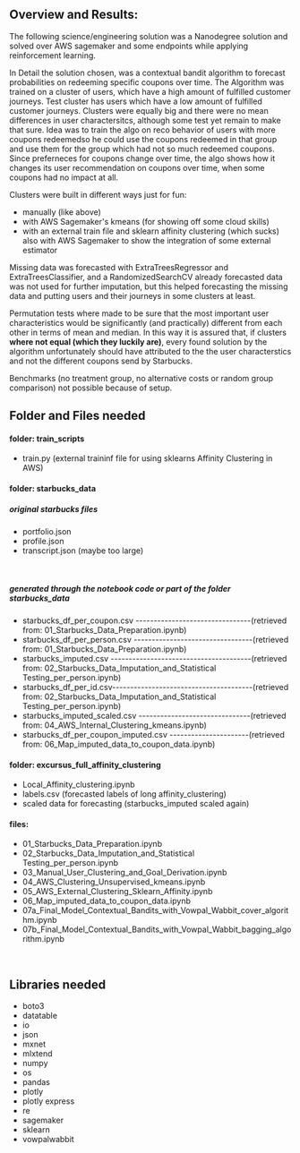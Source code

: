 ## Overview and Results:
The following science/engineering solution was a Nanodegree solution and solved over AWS sagemaker and some endpoints while applying reinforcement learning.

In Detail the solution chosen, was a contextual bandit algorithm to forecast probabilities on redeeming specific coupons over time. The Algorithm was trained on a cluster of users, which have a high amount of fulfilled customer journeys. Test cluster has users which have a low amount of fulfilled customer journeys. Clusters were equally big and there were no mean differences in user charactersitcs, although some test yet remain to make that sure. Idea was to train the algo on reco behavior of users with more coupons redeemedso he could use the coupons redeemed in that group and use them for the group which had not so much redeemed coupons. Since preferneces for coupons change over time, the algo shows how it changes its user recommendation on coupons over time, when some coupons had no impact at all.

Clusters were built in different ways just for fun:
- manually (like above)
- with AWS Sagemaker's kmeans (for showing off some cloud skills)
- with an external train file and sklearn affinity clustering (which sucks) also with AWS Sagemaker to show the integration of some external estimator

Missing data was forecasted with ExtraTreesRegressor and ExtraTreesClassifier, and a RandomizedSearchCV
already forecasted data was not used for further imputation, but this helped forecasting the missing data and putting users and their journeys in some clusters at least.

Permutation tests where made to be sure that the most important user characteristics would be significantly (and practically) different from each other in terms of mean and median. In this way it is assured that, if clusters <b>where not equal (which they luckily are)</b>, every found solution by the algorithm unfortunately should have attributed to the the user characterstics and not the different coupons send by Starbucks. 

Benchmarks (no treatment group, no alternative costs or random group comparison) not possible because of setup.


## Folder and Files needed
    
#### folder: train_scripts
- train.py (external traininf file for using sklearns Affinity Clustering in AWS)

#### folder: starbucks_data
##### original starbucks files
- portfolio.json
- profile.json
- transcript.json (maybe too large)
<br>

##### generated through the notebook code or part of the folder starbucks_data
- starbucks_df_per_coupon.csv 
  --------------------------------(retrieved from: 01_Starbucks_Data_Preparation.ipynb) 
- starbucks_df_per_person.csv 
  ---------------------------------(retrieved from: 01_Starbucks_Data_Preparation.ipynb)   
- starbucks_imputed.csv 
  ---------------------------------------(retrieved from: 02_Starbucks_Data_Imputation_and_Statistical Testing_per_person.ipynb)
- starbucks_df_per_id.csv---------------------------------------(retrieved from: 02_Starbucks_Data_Imputation_and_Statistical Testing_per_person.ipynb) 
- starbucks_imputed_scaled.csv
  -------------------------------(retrieved from: 04_AWS_Internal_Clustering_kmeans.ipynb)
- starbucks_df_per_coupon_imputed.csv
  ----------------------(retrieved from: 06_Map_imputed_data_to_coupon_data.ipynb)

#### folder: excursus_full_affinity_clustering
- Local_Affinity_clustering.ipynb
- labels.csv (forecasted labels of long affinity_clustering)
- scaled data for forecasting (starbucks_imputed scaled again)

#### files:
- 01_Starbucks_Data_Preparation.ipynb
- 02_Starbucks_Data_Imputation_and_Statistical Testing_per_person.ipynb
- 03_Manual_User_Clustering_and_Goal_Derivation.ipynb
- 04_AWS_Clustering_Unsupervised_kmeans.ipynb
- 05_AWS_External_Clustering_Sklearn_Affinity.ipynb
- 06_Map_imputed_data_to_coupon_data.ipynb
- 07a_Final_Model_Contextual_Bandits_with_Vowpal_Wabbit_cover_algorithm.ipynb
- 07b_Final_Model_Contextual_Bandits_with_Vowpal_Wabbit_bagging_algorithm.ipynb

<br>

## Libraries needed
- boto3
- datatable 
- io
- json
- mxnet
- mlxtend
- numpy
- os
- pandas
- plotly
- plotly express
- re
- sagemaker
- sklearn
- vowpalwabbit

